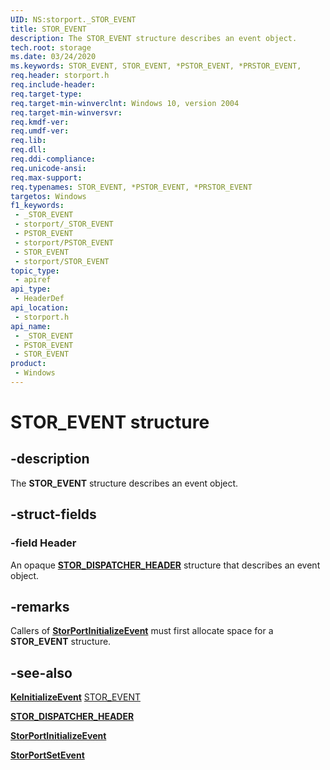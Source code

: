 ```yaml
---
UID: NS:storport._STOR_EVENT
title: STOR_EVENT
description: The STOR_EVENT structure describes an event object.
tech.root: storage
ms.date: 03/24/2020
ms.keywords: STOR_EVENT, STOR_EVENT, *PSTOR_EVENT, *PRSTOR_EVENT,
req.header: storport.h
req.include-header: 
req.target-type: 
req.target-min-winverclnt: Windows 10, version 2004
req.target-min-winversvr: 
req.kmdf-ver: 
req.umdf-ver: 
req.lib: 
req.dll: 
req.ddi-compliance: 
req.unicode-ansi: 
req.max-support: 
req.typenames: STOR_EVENT, *PSTOR_EVENT, *PRSTOR_EVENT
targetos: Windows
f1_keywords:
 - _STOR_EVENT
 - storport/_STOR_EVENT
 - PSTOR_EVENT
 - storport/PSTOR_EVENT
 - STOR_EVENT
 - storport/STOR_EVENT
topic_type:
 - apiref
api_type:
 - HeaderDef
api_location:
 - storport.h
api_name:
 - _STOR_EVENT
 - PSTOR_EVENT
 - STOR_EVENT
product:
 - Windows
---
```


# STOR_EVENT structure


## -description

The **STOR_EVENT** structure describes an event object.

## -struct-fields

### -field Header

An opaque [**STOR_DISPATCHER_HEADER**](ns-storport-stor_dispatcher_header.md) structure that describes an event object.

## -remarks

Callers of [**StorPortInitializeEvent**](nf-storport-storportinitializeevent.md) must first allocate space for a **STOR_EVENT** structure.

## -see-also

[**KeInitializeEvent**](../wdm/nf-wdm-keinitializeevent.md)
[STOR_EVENT](ns-storport-stor_event.md)

[**STOR_DISPATCHER_HEADER**](ns-storport-stor_dispatcher_header.md)

[**StorPortInitializeEvent**](nf-storport-storportinitializeevent.md)

[**StorPortSetEvent**](nf-storport-storportsetevent.md)

